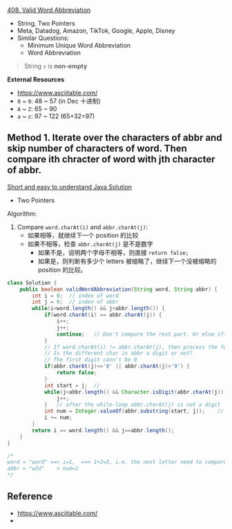 [408. Valid Word Abbreviation](https://leetcode.com/problems/valid-word-abbreviation/)

* String, Two Pointers
* Meta, Datadog, Amazon, TikTok, Google, Apple, Disney
* Similar Questions:
    * Minimum Unique Word Abbreviation
    * Word Abbreviation

> String `s` is **non-empty**

**External Resources**
* https://www.asciitable.com/
* `0` ~ `9`: 48 ~ 57 (in Dec 十进制)
* `A` ~ `Z`: 65 ~ 90
* `a` ~ `z`: 97 ~ 122 (65+32=97)


## Method 1. Iterate over the characters of abbr and skip number of characters of word. Then compare ith chracter of word with jth character of abbr.
[Short and easy to understand Java Solution](https://leetcode.com/problems/valid-word-abbreviation/discuss/89523/Short-and-easy-to-understand-Java-Solution)

* Two Pointers

Algorithm:
1. Compare `word.charAt(i)` and `abbr.charAt(j)`:
    * 如果相等，就继续下一个 position 的比较
    * 如果不相等，检查 `abbr.charAt(j)` 是不是数字
        * 如果不是，说明两个字母不相等，则直接 `return false;`
        * 如果是，则判断有多少个 letters 被缩略了，继续下一个没被缩略的 position 的比较。


```java 
class Solution {
    public boolean validWordAbbreviation(String word, String abbr) {
        int i = 0;  // index of word
        int j = 0;  // index of abbr
        while(i<word.length() && j<abbr.length()) {
            if(word.charAt(i) == abbr.charAt(j)) {
                i++;
                j++;
                continue;   // Don't compare the rest part. Or else if(...)
            }
            // If word.charAt(i) != abbr.charAt(j), then process the following part
            // Is the different char in abbr a digit or not?
            // The first digit cann't be 0
            if(abbr.charAt(j)<='0' || abbr.charAt(j)>'9') {
                return false;
            }
            int start = j;  //
            while(j<abbr.length() && Character.isDigit(abbr.charAt(j))) {
                j++;
            }   // after the while-loop abbr.charAt(j) is not a digit
            int num = Integer.valueOf(abbr.substring(start, j));    // abbr[start, j)
            i += num;
        }
        return i == word.length() && j==abbr.length();
    }
}

/*
word = "word" ==> i=1,  ==> 1+2=3, i.e. the next letter need to compare
abbr = "w2d"    > num=2
*/
```


## Reference
* https://www.asciitable.com/
* 
